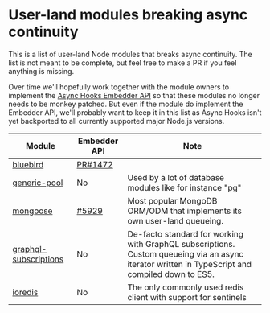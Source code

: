 # User-land modules breaking async continuity

This is a list of user-land Node modules that breaks async continuity.
The list is not meant to be complete, but feel free to make a PR if you
feel anything is missing.

Over time we'll hopefully work together with the module owners to
implement the [Async Hooks Embedder
API](https://nodejs.org/api/async_hooks.html#async_hooks_javascript_embedder_api)
so that these modules no longer needs to be monkey patched. But even if
the module do implement the Embedder API, we'll probably want to keep it
in this list as Async Hooks isn't yet backported to all currently
supported major Node.js versions.

Module | Embedder API | Note
-------|--------------|------
[bluebird](https://github.com/petkaantonov/bluebird) | [PR#1472](https://github.com/petkaantonov/bluebird/pull/1472) |
[generic-pool](https://github.com/coopernurse/node-pool) | No | Used by a lot of database modules like for instance "pg"
[mongoose](https://github.com/Automattic/mongoose/) | [#5929](https://github.com/Automattic/mongoose/issues/5929) | Most popular MongoDB ORM/ODM that implements its own user-land queueing.
[graphql-subscriptions](https://github.com/apollographql/graphql-subscriptions/blob/26ed503566ecfab086e7530f0daf12b60ee3049c/src/pubsub-async-iterator.ts) | No | De-facto standard for working with GraphQL subscriptions. Custom queueing via an async iterator written in TypeScript and compiled down to ES5.
[ioredis](https://github.com/luin/ioredis) | No | The only commonly used redis client with support for sentinels
